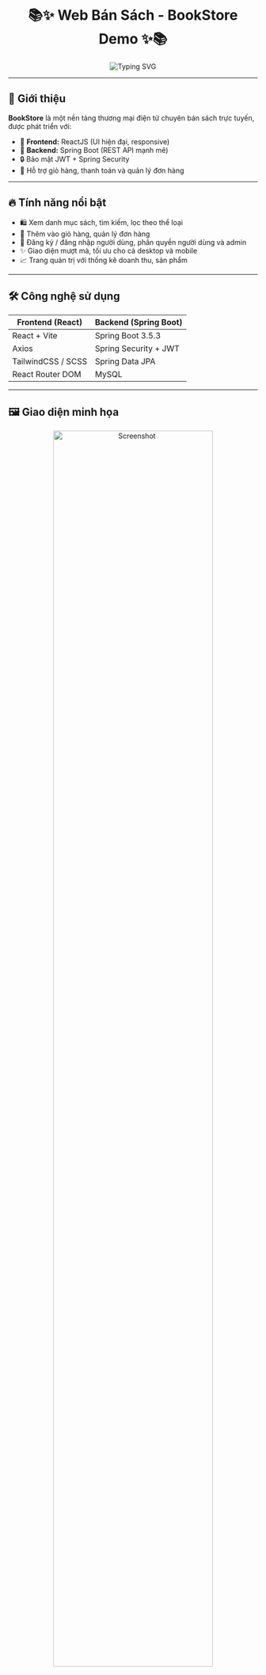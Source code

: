 <h1 align="center">
  📚✨ Web Bán Sách - BookStore Demo ✨📚
</h1>

<p align="center">
  <img src="https://readme-typing-svg.demolab.com?font=Fira+Code&pause=1000&color=7FFF00&center=true&vCenter=true&width=435&lines=Ch%C3%A0o+m%E1%BB%ABng+%C4%91%E1%BA%BFn+BookStore!;React+%2B+Spring+Boot+L%C3%A0+%C4%91%E1%BB%89nh%21;S%C4%83n+s%C3%A1ch+%F0%9F%93%9A%2C+%C4%91%E1%BA%B7t+ngay+th%C3%B4i%21" alt="Typing SVG" />
</p>

---

## 🚀 Giới thiệu

**BookStore** là một nền tảng thương mại điện tử chuyên bán sách trực tuyến, được phát triển với:
- 🧠 **Frontend:** ReactJS (UI hiện đại, responsive)
- 💾 **Backend:** Spring Boot (REST API mạnh mẽ)
- 🔒 Bảo mật JWT + Spring Security
- 🛒 Hỗ trợ giỏ hàng, thanh toán và quản lý đơn hàng

---

## 🔥 Tính năng nổi bật

- 🛍️ Xem danh mục sách, tìm kiếm, lọc theo thể loại
- 🛒 Thêm vào giỏ hàng, quản lý đơn hàng
- 👤 Đăng ký / đăng nhập người dùng, phân quyền người dùng và admin
- ✨ Giao diện mượt mà, tối ưu cho cả desktop và mobile
- 📈 Trang quản trị với thống kê doanh thu, sản phẩm

---

## 🛠️ Công nghệ sử dụng

| Frontend (React)     | Backend (Spring Boot)     |
|----------------------|---------------------------|
| React + Vite         | Spring Boot 3.5.3           |
| Axios                | Spring Security + JWT     |
| TailwindCSS / SCSS   | Spring Data JPA           |
| React Router DOM     | MySQL         |

---

## 🖼️ Giao diện minh họa

<p align="center">
  <img src="https://cdn.prod.website-files.com/64da807a9aa000087e97b92d/64edd2ecf1a043242a6306aa_613f73427e8183b0d511d740_thumbnailimage.jpeg" alt="Screenshot" width="80%" />
</p>


---

## ⚙️ Cài đặt nhanh

# Clone dự án
git clone https://github.com/danganhnguyenn/webbansach_backend.git

# Cài đặt Backend
cd backend
./mvnw spring-boot:run

# Cài đặt Frontend
cd ../frontend
npm install
npm run dev
📁 Cấu trúc dự án

📦 web-bansach/
├── backend/
│   ├── src/main/java/com/example/bookstore
│   ├── src/main/resources/
│   └── ...
├── frontend/
│   ├── src/components/
│   ├── src/pages/
│   ├── public/
│   └── ...
└── README.md
🧠 Dev Team
🧑‍💻 Đặng Anh Nguyên

🤝 Đóng góp thêm: Welcome PRs & Issues!

📌 Kế hoạch tương lai
✅ Tích hợp thanh toán VNPay / Momo

🤖 Đề xuất sách bằng AI (machine learning)

🔐 Đăng nhập OAuth2 (Google, Facebook)

🌙 Dark Mode + PWA (Progressive Web App)

⭐ Đánh giá & Góp ý
Nếu bạn thấy dự án này hữu ích, hãy ⭐ cho repo này và để lại góp ý nhé!

<p align="center"> <img src="https://readme-typing-svg.demolab.com?font=JetBrains+Mono&pause=1200&color=F7768E&center=true&vCenter=true&width=435&lines=M%C3%A3+ngu%E1%BB%93n+m%E1%BB%9F+%F0%9F%92%BB;Ch%E1%BB%89nh+chi%E1%BA%BFn+l%C3%A0+React+%2B+Spring+Boot+%F0%9F%9A%80;Code+ngay+th%C3%B4i+anh+em+%F0%9F%92%AA" alt="Typing SVG" /> </p>

